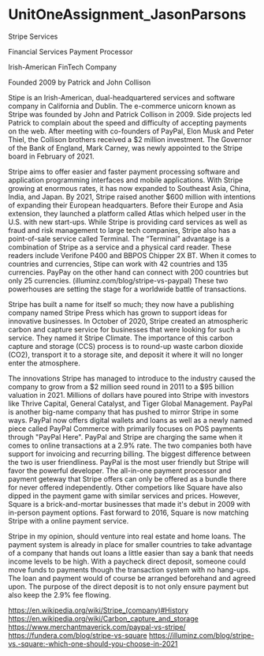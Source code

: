 # UnitOneAssignment_JasonParsons
Stripe Services

Financial Services Payment Processor 

Irish-American FinTech Company 

Founded 2009 by Patrick and John Collison 

Stipe is an Irish-American, dual-headquartered services and software company in California and Dublin. The e-commerce unicorn known as Stripe was founded by John and Patrick Collison in 2009. Side projects led Patrick to complain about the speed and difficulty of accepting payments on the web. After meeting with co-founders of PayPal, Elon Musk and Peter Thiel, the Collison brothers received a $2 million investment. The Governor of the Bank of England, Mark Carney, was newly appointed to the Stripe board in February of 2021.  

Stripe aims to offer easier and faster payment processing software and application programming interfaces and mobile applications. With Stripe growing at enormous rates, it has now expanded to Southeast Asia, China, India, and Japan. By 2021, Stripe raised another $600 million with intentions of expanding their European headquarters. Before their Europe and Asia extension, they launched a platform called Atlas which helped user in the U.S. with new start-ups. While Stripe is providing card services as well as fraud and risk management to large tech companies, Stripe also has a point-of-sale service called Terminal. The “Terminal” advantage is a combination of Stripe as a service and a physical card reader. These readers include Verifone P400 and BBPOS Chipper 2X BT. When it comes to countries and currencies, Stipe can work with 42 countries and 135 currencies. PayPay on the other hand can connect with 200 countries but only 25 currencies. (illuminz.com/blog/stripe-vs-paypal) These two powerhouses are setting the stage for a worldwide battle of transactions.

Stripe has built a name for itself so much; they now have a publishing company named Stripe Press which has grown to support ideas for innovative businesses. In October of 2020, Stripe created an atmospheric carbon and capture service for businesses that were looking for such a service. They named it Stripe Climate. The importance of this carbon capture and storage (CCS) process is to round-up waste carbon dioxide (CO2), transport it to a storage site, and deposit it where it will no longer enter the atmosphere.   

The innovations Stripe has managed to introduce to the industry caused the company to grow from a $2 million seed round in 2011 to a $95 billion valuation in 2021. Millions of dollars have poured into Stripe with investors like Thrive Capital, General Catalyst, and Tiger Global Management. PayPal is another big-name company that has pushed to mirror Stripe in some ways. PayPal now offers digital wallets and loans as well as a newly named piece called PayPal Commerce with primarily focuses on POS payments through "PayPal Here". PayPal and Stripe are charging the same when it comes to online transactions at a 2.9% rate. The two companies both have support for invoicing and recurring billing. The biggest difference between the two is user friendliness. PayPal is the most user friendly but Stripe will favor the powerful developer. The all-in-one payment processor and payment geteway that Stripe offers can only be offered as a bundle there for never offered independently. Other competiors like Square have also dipped in the payment game with similar services and prices. However, Square is a brick-and-mortar businesses that made it's debut in 2009 with in-person payment options. Fast forward to 2016, Square is now matching Stripe with a online payment service.

Stripe in my opinion, should venture into real estate and home loans. The payment system is already in place for smaller countries to take advantage of a company that hands out loans a little easier than say a bank that needs income levels to be high. With a paycheck direct deposit, someone could move funds to payments though the transaction system with no hang-ups. The loan and payment would of course be arranged beforehand and agreed upon. The purpose of the direct deposit is to not only ensure payment but also keep the 2.9% fee flowing. 


https://en.wikipedia.org/wiki/Stripe_(company)#History 
https://en.wikipedia.org/wiki/Carbon_capture_and_storage 
https://www.merchantmaverick.com/paypal-vs-stripe/ 
https://fundera.com/blog/stripe-vs-square
https://illuminz.com/blog/stripe-vs.-square:-which-one-should-you-choose-in-2021



 
